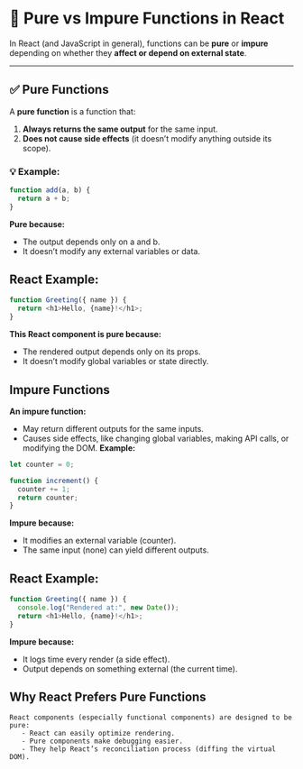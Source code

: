 # 🧠 Pure vs Impure Functions in React

In React (and JavaScript in general), functions can be **pure** or **impure** depending on whether they **affect or depend on external state**.

---

## ✅ Pure Functions

A **pure function** is a function that:
1. **Always returns the same output** for the same input.
2. **Does not cause side effects** (it doesn’t modify anything outside its scope).

### 💡 Example:
```javascript
function add(a, b) {
  return a + b;
}
```
**Pure because:**
  - The output depends only on a and b.
  - It doesn’t modify any external variables or data.

## React Example:
```js
function Greeting({ name }) {
  return <h1>Hello, {name}!</h1>;
}
```
**This React component is pure because:**
  - The rendered output depends only on its props.
  - It doesn’t modify global variables or state directly.

## Impure Functions
**An impure function:**
 - May return different outputs for the same inputs.
 - Causes side effects, like changing global variables, making API calls, or modifying the DOM.
**Example:**
```js
let counter = 0;

function increment() {
  counter += 1;
  return counter;
}
```
**Impure because:**
  - It modifies an external variable (counter).
  - The same input (none) can yield different outputs.

## React Example:
```js
function Greeting({ name }) {
  console.log("Rendered at:", new Date());
  return <h1>Hello, {name}!</h1>;
}
```
**Impure because:**
  - It logs time every render (a side effect).
  - Output depends on something external (the current time).

## Why React Prefers Pure Functions
    React components (especially functional components) are designed to be pure:
       - React can easily optimize rendering.
       - Pure components make debugging easier.
       - They help React’s reconciliation process (diffing the virtual DOM).
